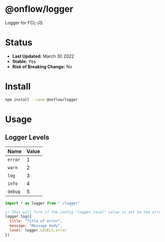 # @onflow/logger

Logger for FCL-JS.

# Status

- **Last Updated:** March 30 2022
- **Stable:** Yes
- **Risk of Breaking Change:** No

# Install

```bash
npm install --save @onflow/logger
```

# Usage

## Logger Levels

| Name    | Value |
| ------- | ----- |
| `error` |   1   |
| `warn`  |   2   |
| `log`   |   3   |
| `info`  |   4   |
| `debug` |   5   |

```javascript
import * as logger from "./logger"

// This will fire if the config "logger.level" value is set to the error level or above
logger.log({
  title: "Title of error", 
  message: "Message body", 
  level: logger.LEVELS.error
})
```
